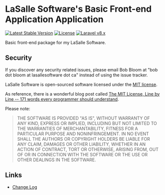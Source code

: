 # LaSalle Software's Basic Front-end Application Application 

<p align="center">

<a href="https://packagist.org/packages/lasallesoftware/ls-basicfrontend-app"><img src="https://poser.pugx.org/lasallesoftware/ls-basicfrontend-app/v/stable.svg" alt="Latest Stable Version"></a>
<a href="https://packagist.org/packages/lasallesoftware/ls-basicfrontend-app"><img src="https://poser.pugx.org/lasallesoftware/ls-basicfrontend-app/license.svg" alt="License"></a>
<a href="https://laravel.com/"><img src="https://img.shields.io/badge/Laravel-v8-brightgreen.svg?style=flat-square" alt="Laravel v8.x"></a> 
</p>

Basic front-end package for my LaSalle Software.

## Security

If you discover any security related issues, please email Bob Bloom at "bob dot bloom at lasallesoftware dot ca" instead of using the issue tracker.

LaSalle Software is open-sourced software licensed under the [MIT license](https://opensource.org/licenses/MIT).

As reference, there is a wonderful blog post called [The MIT License, Line by Line -- 171 words every programmer should understand](https://writing.kemitchell.com/2016/09/21/MIT-License-Line-by-Line.html).

Please note:
>THE SOFTWARE IS PROVIDED "AS IS", WITHOUT WARRANTY OF ANY KIND, EXPRESS OR IMPLIED, INCLUDING BUT NOT LIMITED TO THE WARRANTIES OF MERCHANTABILITY, FITNESS FOR A PARTICULAR PURPOSE AND NONINFRINGEMENT. IN NO EVENT SHALL THE AUTHORS OR COPYRIGHT HOLDERS BE LIABLE FOR ANY CLAIM, DAMAGES OR OTHER LIABILITY, WHETHER IN AN ACTION OF CONTRACT, TORT OR OTHERWISE, ARISING FROM, OUT OF OR IN CONNECTION WITH THE SOFTWARE OR THE USE OR OTHER DEALINGS IN THE SOFTWARE.

## Links

* [Change Log](CHANGELOG.md)

